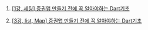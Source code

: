 1. [[1강, 세팅] 증권앱 만들기 전에 꼭 알아야하는 Dart기초](https://youtu.be/7--KbWiAw08?list=PLDtzZPtOGenbc0lZJ1QisADXqTIxD1q_L)

2. [[3강, list, Map] 증권앱 만들기 전에 꼭 알아야하는 Dart기초](https://youtu.be/WJK-FECgrZI)